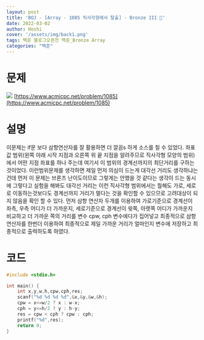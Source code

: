 ```yaml
---
layout: post
title: 'BOJ - [Array - 1085 직사각형에서 탈출] - Bronze III 🥉'
date: 2022-03-02
author: Hoshi
cover: '/assets/img/back1.png'
tags: 백준 블로그오픈전 백준_Bronze Array
categories: "백준"
---
```

# 문제
![]({{site.url}}/assets/img/posts_img/1085.png)
[https://www.acmicpc.net/problem/1085](https://www.acmicpc.net/problem/1085)

# 설명
이문제는 if문 보다 삼항연산자를 잘 활용하면 더 깔끔s 하게 소스를 칠 수 있었다. 좌표값 범위(왼쪽 아래 시작 지점과 오른쪽 위 끝 지점을 알려주므로 직사각형 모양의 범위)에서 어떤 지점 좌표를 하나 주는데 여기서 이 범위의 경계선까지의 최단거리를 구하는 것이었다. 이런범위문제를 생각하면 제일 먼저 의심이 드는게 대각선 거리도 생각하냐는 건데 먼저 이 문제는 브론즈 난이도이므로 그렇게는 안했을 것 같다는 생각이 드는 동시에 그렇다고 실험을 해봐도 대각선 거리는 이런 직사각형 범위에서는 뭘해도 가로, 세로로 이동하는것보다도 경계선까지 거리가 멀다는 것을 확인할 수 있으므로 고려대상이 되지 않음을 확인 할 수 있다. 먼저 삼항 연산자 두개를 이용하여 가로기준으로 경계선이 좌측, 우측 어디가 더 가까운지, 세로기준으로 경계선이 윗쪽, 아랫쪽 어디가 가까운지 비교하고 더 가까운 쪽의 거리를 변수 cpw, cph 변수에다가 집어넣고 최종적으로 삼항연산자를 한번더 이용하여 최종적으로 제일 가까운 거리가 얼마인지 변수에 저장하고 최종적으로 출력하도록 하였다.

# 코드

```c
#include <stdio.h>

int main() {
    int x,y,w,h,cpw,cph,res;
    scanf("%d %d %d %d",&x,&y,&w,&h);
    cpw = x<=w/2 ? x : w-x;
    cph = y<=h/2 ? y : h-y;
    res = cpw < cph ? cpw : cph;
    printf("%d",res);
    return 0;
}

```

